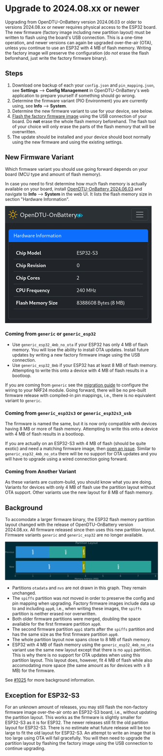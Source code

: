 # Upgrade to 2024.08.xx or newer

Upgrading from OpenDTU-OnBattery version 2024.06.03 or older to versions
2024.08.xx or newer requires physical access to the ESP32 board. The new
firmware (factory image including new partition layout) must be written to
flash using the board's USB connection. This is a one-time operation, and newer
versions can again be upgraded over-the-air (OTA), unless you continue to use
an ESP32 with 4 MB of flash memory. Writing the factory image will preserve the
configuration (do *not* erase the flash beforehand, just write the factory
firmware binary).

## Steps

1. Download one backup of each your `config.json` and `pin_mapping.json`, see
   **Settings** --> **Config Management** in OpenDTU-OnBattery's web
   application to prepare yourself if something should go wrong.
2. Determine the firmware variant (PIO Environment) you are currently using,
   see **Info** --> **System**.
3. Determine the new firmware variant to use for your device, see below.
4. [Flash the factory firmware image](../flash_esp.md) using the USB connection
   of your board. Do **not** erase the whole flash memory beforehand. The flash
   tool of your choice will only erase the parts of the flash memory that will
   be overwritten.
5. The update should be installed and your device should boot normally using
   the new firmware and using the existing settings.

## New Firmware Variant

Which firmware variant you should use going forward depends on your board (MCU
type and amount of flash memory).

In case you need to first determine how much flash memory is actually available
on your board, install [OpenDTU-OnBattery
2024.06.03](https://github.com/helgeerbe/OpenDTU-OnBattery/releases/tag/2024.06.03)
and navigate to **Info** --> **System** in the web UI. It lists the flash
memory size in section "Hardware Information".

![Flash size info](../../assets/images/firmware/flash_size_info.png)

### Coming from `generic` or `generic_esp32`

* Use `generic_esp32_4mb_no_ota` if your ESP32 has only 4 MB of flash memory.
  You will lose the ability to install OTA updates. Install future updates by
  writing a new factory firmware image using the USB connection.
* Use `generic_esp32_8mb` if your ESP32 has at least 8 MB of flash memory.
  Attempting to write this onto a device with 4 MB of flash results in a
  bootloop.

If you are coming from `generic` see the [migration
guide](migrate_generic.md) to configure the wiring to your NRF24 module.
Going forward, there will be no pre-built firmware release with compiled-in
pin mappings, i.e., there is no equivalent variant to `generic`.

### Coming from `generic_esp32s3` or `generic_esp32s3_usb`

The firmware is named the same, but it is now only compatible with devices
having 8 MB or more of flash memory. Attempting to write this onto a device
with 4 MB of flash results in a bootloop.

If you are actually on an ESP32-S3 with 4 MB of flash (should be quite exotic)
and need a matching firmware image, then [open an
issue](https://github.com/helgeerbe/OpenDTU-OnBattery/issues). Similar to
`generic_esp32_4mb_no_ota` there will be no support for OTA updates and you
will have to upgrade using a wired connection going forward.

### Coming from Another Variant

As these variants are custom-build, you should know what you are doing.
Variants for devices with only 4 MB of flash use the partition layout without
OTA support. Other variants use the new layout for 8 MB of flash memory.

## Background

To accomodate a larger firmware binary, the ESP32 flash memory partition layout
changed with the release of OpenDTU-OnBattery version 2024.08.xx. All firmware
released since then uses this new partition layout. Firmware variants `generic`
and `generic_esp32` are no longer available.

![Partition Layout](../../assets/images/firmware/partition_layout.png)

* Partitions `otadata` and `nvs` are not drawn in this graph. They remain
  unchanged.
* The `spiffs` partition was *not* moved in order to preserve the config and
  pin mapping when upgrading. Factory firmware images include data up to and
  including `app0`, i.e., when writing these images, the `spiffs` partition is
  neither erased nor overwritten.
* Both older firmware partitions were merged, doubling the space available for
  the first firmware partition `app0`.
* The second firmware partition `app1` starts after the `spiffs` partition and
  has the same size as the first firmware partition `app0`.
* The whole partition layout now spans close to 8 MB of flash memory.
* ESP32 with 4 MB of flash memory using the `generic_esp32_4mb_no_ota` variant
  use the same new layout except that there is no `app1` partition. This is why
  there is no support for OTA updates when using this partition layout. This
  layout does, however, fit 4 MB of flash while also accomodating more space
  (the same amount as for devices with &ge;&nbsp;8 MB) for the firmware.

See [#1025](https://github.com/helgeerbe/OpenDTU-OnBattery/issues/1025) for
more background information.

## Exception for ESP32-S3

For an unknown amount of releases, you may still flash the non-factory firmware
image over-the-air onto an ESP32-S3 board, i.e., without updating the partition
layout. This works as the firmware is slightly smaller for ESP32-S3 as it is
for ESP32. The newer releases still fit the old partition layout for ESP32-S3.
There is no estimate what future release will be too large to fit the old
layout for ESP32-S3. An attempt to write an image that is too large using OTA
will fail gracefully. You will then need to upgrade the partition layout by
flashing the factory image using the USB connection to continue upgrading.

